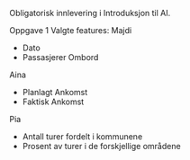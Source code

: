 Obligatorisk innlevering i Introduksjon til AI. 

Oppgave 1 
 Valgte features:
 Majdi
 - Dato
 - Passasjerer Ombord
 
 
 Aina
 - Planlagt Ankomst
 - Faktisk Ankomst
  
  
 Pia
 - Antall turer fordelt i kommunene
 - Prosent av turer i de forskjellige områdene

